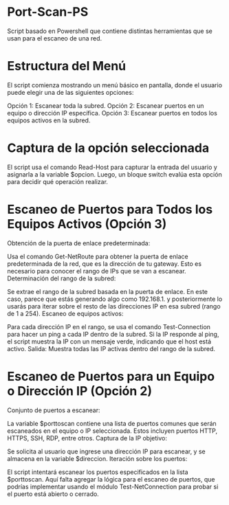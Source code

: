 # Port-Scan-PS
Script basado en Powershell que contiene distintas herramientas que se usan para el escaneo de una red.

# Estructura del Menú
El script comienza mostrando un menú básico en pantalla, donde el usuario puede elegir una de las siguientes opciones:

Opción 1: Escanear toda la subred.
Opción 2: Escanear puertos en un equipo o dirección IP específica.
Opción 3: Escanear puertos en todos los equipos activos en la subred.

# Captura de la opción seleccionada
El script usa el comando Read-Host para capturar la entrada del usuario y asignarla a la variable $opcion. Luego, un bloque switch evalúa esta opción para decidir qué operación realizar.

# Escaneo de Puertos para Todos los Equipos Activos (Opción 3)
Obtención de la puerta de enlace predeterminada:

Usa el comando Get-NetRoute para obtener la puerta de enlace predeterminada de la red, que es la dirección de tu gateway. Esto es necesario para conocer el rango de IPs que se van a escanear.
Determinación del rango de la subred:

Se extrae el rango de la subred basada en la puerta de enlace. En este caso, parece que estás generando algo como 192.168.1. y posteriormente lo usarás para iterar sobre el resto de las direcciones IP en esa subred (rango de 1 a 254).
Escaneo de equipos activos:

Para cada dirección IP en el rango, se usa el comando Test-Connection para hacer un ping a cada IP dentro de la subred.
Si la IP responde al ping, el script muestra la IP con un mensaje verde, indicando que el host está activo.
Salida: Muestra todas las IP activas dentro del rango de la subred.

# Escaneo de Puertos para un Equipo o Dirección IP (Opción 2)
Conjunto de puertos a escanear:

La variable $porttoscan contiene una lista de puertos comunes que serán escaneados en el equipo o IP seleccionada. Estos incluyen puertos HTTP, HTTPS, SSH, RDP, entre otros.
Captura de la IP objetivo:

Se solicita al usuario que ingrese una dirección IP para escanear, y se almacena en la variable $direccion.
Iteración sobre los puertos:

El script intentará escanear los puertos especificados en la lista $porttoscan. Aquí falta agregar la lógica para el escaneo de puertos, que podrías implementar usando el módulo Test-NetConnection para probar si el puerto está abierto o cerrado.
